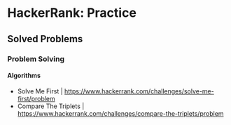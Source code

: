 # HackerRank: Practice

## Solved Problems

### Problem Solving

#### Algorithms

* Solve Me First | https://www.hackerrank.com/challenges/solve-me-first/problem
* Compare The Triplets | https://www.hackerrank.com/challenges/compare-the-triplets/problem